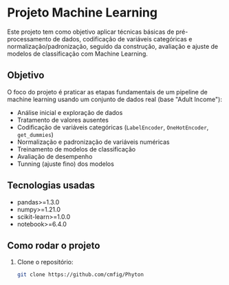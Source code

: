 # Projeto Machine Learning

Este projeto tem como objetivo aplicar técnicas básicas de pré-processamento de dados, codificação de variáveis categóricas e normalização/padronização, seguido da construção, avaliação e ajuste de modelos de classificação com Machine Learning.

## Objetivo

O foco do projeto é praticar as etapas fundamentais de um pipeline de machine learning usando um conjunto de dados real (base "Adult Income"):

- Análise inicial e exploração de dados
- Tratamento de valores ausentes
- Codificação de variáveis categóricas (`LabelEncoder`, `OneHotEncoder`, `get_dummies`)
- Normalização e padronização de variáveis numéricas
- Treinamento de modelos de classificação
- Avaliação de desempenho
- Tunning (ajuste fino) dos modelos

## Tecnologias usadas

- pandas>=1.3.0
- numpy>=1.21.0
- scikit-learn>=1.0.0
- notebook>=6.4.0

## Como rodar o projeto

1. Clone o repositório:
   ```bash
   git clone https://github.com/cmfig/Phyton

